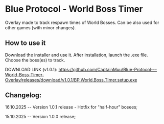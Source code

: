 # Blue Protocol - World Boss Timer
Overlay made to track respawn times of World Bosses. Can be also used for other games (with minor changes). 

## How to use it
Download the installer and use it. After installation, launch the .exe file. Choose the boss(es) to track. 



DOWNLOAD LINK (v1.0.1): https://github.com/CaptainMuu/Blue-Protocol---World-Boss-Timer-Overlay/releases/download/v1.0.1/BP.World.Boss.Timer.setup.exe


## Changelog:
16.10.2025 -- Version 1.0.1 release - Hotfix for "half-hour" bosees;

15.10.2025 -- Version 1.0.0 release;
